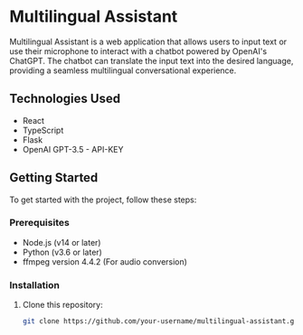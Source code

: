 # Multilingual Assistant

Multilingual Assistant is a web application that allows users to input text or use their microphone to interact with a chatbot powered by OpenAI's ChatGPT. The chatbot can translate the input text into the desired language, providing a seamless multilingual conversational experience.

## Technologies Used

- React
- TypeScript
- Flask
- OpenAI GPT-3.5 - API-KEY

## Getting Started

To get started with the project, follow these steps:

### Prerequisites

- Node.js (v14 or later)
- Python (v3.6 or later)
- ffmpeg version 4.4.2 (For audio conversion)

### Installation

1. Clone this repository:

   ```bash
   git clone https://github.com/your-username/multilingual-assistant.git
   ```
